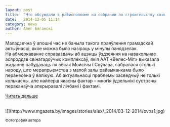 ```yaml
---
layout: post
title:  "Что обсуждали в райисполкоме на собрании по строительству свинокомплексов вблизи Молодечно"
date:   2014-12-05 11:14
category: news
author: Алег Бяганскi
---
```


<p class="lead">Маладзечна ў&nbsp;апошні час не&nbsp;бачыла такога праяўлення грамадскай актыўнасці, якое можна было назіраць у&nbsp;мінулы панядзелак. На&nbsp;абмеркаванне справаздачы аб&nbsp;ацэнцы ўздзеяння на&nbsp;навакольнае асяроддзе свінагадоўчых комплексаў, якія ААТ «Велес-Міт» выказала жаданне пабудаваць ля вёсак Мойсічы і&nbsp;Соўлава, сабралася столькі народу, што мерапрыемства з&nbsp;малой залы райвыканкама было перанесена ў&nbsp;вялікую. Аб&nbsp;актуальнасці праблемы засведчыў не&nbsp;толькі колькасны, але найперш якасны фактар&nbsp;– многія ўдзельнікі сустрэчы пераканаўча аперыравалі лічбамі і&nbsp;фактамі.</p>

<a href="http://www.mgazeta.by/Ekonomika-i-biznes/Chto-obsuzhdali-v-raiispolkome-na-sobranii-po-stroitelstvu-svinokompleksa" type="button" class="btn btn-default" target="_blank">Читать дальше</a>

<br>
![](http://www.mgazeta.by/images/stories/alex/_2014/03-12-2014/ovos1.jpg)

<small>Фотография автора</small>